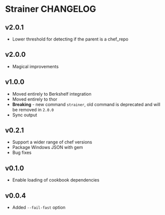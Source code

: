 Strainer CHANGELOG
==================

v2.0.1
------
- Lower threshold for detecting if the parent is a chef_repo

v2.0.0
------
- Magical improvements

v1.0.0
------
- Moved entirely to Berkshelf integration
- Moved entirely to thor
- **Breaking** - new command `strainer`, old command is deprecated and will be removed in `2.0.0`
- Sync output

v0.2.1
------
- Support a wider range of chef versions
- Package Windows JSON with gem
- Bug fixes

v0.1.0
------
- Enable loading of cookbook dependencies

v0.0.4
------
- Added `--fail-fast` option
